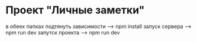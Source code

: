 # Проект "Личные заметки"

в обеех папках подтянуть зависимости --> npm install
запуск сервера --> npm run dev
запутск проекта --> npm run dev